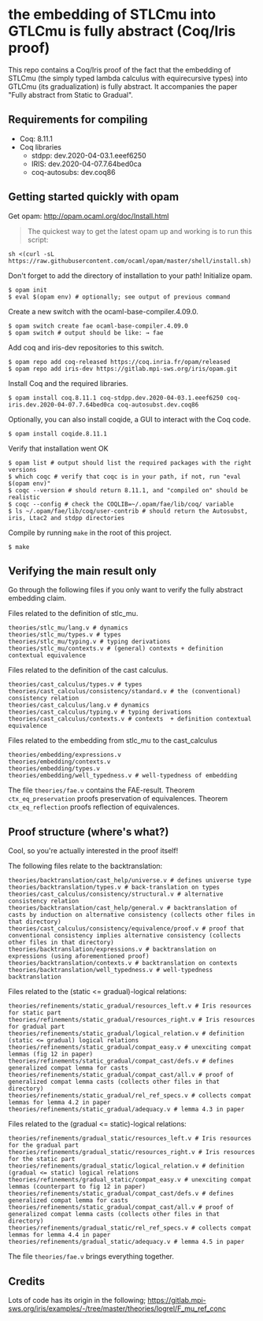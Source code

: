 # the embedding of STLCmu into GTLCmu is fully abstract (Coq/Iris proof)

This repo contains a Coq/Iris proof of the fact that the embedding of STLCmu (the simply typed lambda calculus with equirecursive types) into GTLCmu (its gradualization) is fully abstract.
It accompanies the paper  "Fully abstract from Static to Gradual".

## Requirements for compiling

- Coq: 8.11.1
- Coq libraries
  * stdpp: dev.2020-04-03.1.eeef6250
  * IRIS: dev.2020-04-07.7.64bed0ca
  * coq-autosubs: dev.coq86

## Getting started quickly with opam

Get opam: http://opam.ocaml.org/doc/Install.html
> The quickest way to get the latest opam up and working is to run this script:
```
sh <(curl -sL https://raw.githubusercontent.com/ocaml/opam/master/shell/install.sh)
```
Don't forget to add the directory of installation to your path!
Initialize opam.
```
$ opam init
$ eval $(opam env) # optionally; see output of previous command
```
Create a new switch with the ocaml-base-compiler.4.09.0.
```
$ opam switch create fae ocaml-base-compiler.4.09.0
$ opam switch # output should be like: → fae
``` 
Add coq and iris-dev repositories to this switch.
```
$ opam repo add coq-released https://coq.inria.fr/opam/released
$ opam repo add iris-dev https://gitlab.mpi-sws.org/iris/opam.git
``` 
Install Coq and the required libraries.
```
$ opam install coq.8.11.1 coq-stdpp.dev.2020-04-03.1.eeef6250 coq-iris.dev.2020-04-07.7.64bed0ca coq-autosubst.dev.coq86
```
Optionally, you can also install coqide, a GUI to interact with the Coq code.
```
$ opam install coqide.8.11.1
```
Verify that installation went OK
```
$ opam list # output should list the required packages with the right versions
$ which coqc # verify that coqc is in your path, if not, run "eval $(opam env)"
$ coqc --version # should return 8.11.1, and "compiled on" should be realistic
$ coqc --config # check the COQLIB=~/.opam/fae/lib/coq/ variable
$ ls ~/.opam/fae/lib/coq/user-contrib # should return the Autosubst, iris, Ltac2 and stdpp directories
```
Compile by running `make` in the root of this project.
```
$ make

```
## Verifying the main result only
Go through the following files if you only want to verify the fully abstract embedding claim.

Files related to the definition of stlc_mu.
```
theories/stlc_mu/lang.v # dynamics
theories/stlc_mu/types.v # types
theories/stlc_mu/typing.v # typing derivations
theories/stlc_mu/contexts.v # (general) contexts + definition contextual equivalence
```
Files related to the definition of the cast calculus.
```
theories/cast_calculus/types.v # types
theories/cast_calculus/consistency/standard.v # the (conventional) consistency relation
theories/cast_calculus/lang.v # dynamics
theories/cast_calculus/typing.v # typing derivations
theories/cast_calculus/contexts.v # contexts  + definition contextual equivalence
```
Files related to the embedding from stlc_mu to the cast_calculus
```
theories/embedding/expressions.v
theories/embedding/contexts.v
theories/embedding/types.v
theories/embedding/well_typedness.v # well-typedness of embedding
```
The file `theories/fae.v` contains the FAE-result.
Theorem `ctx_eq_preservation` proofs preservation of equivalences.
Theorem `ctx_eq_reflection` proofs reflection of equivalences.

## Proof structure (where's what?)
Cool, so you're actually interested in the proof itself!

The following files relate to the backtranslation:
```
theories/backtranslation/cast_help/universe.v # defines universe type
theories/backtranslation/types.v # back-translation on types
theories/cast_calculus/consistency/structural.v # alternative consistency relation
theories/backtranslation/cast_help/general.v # backtranslation of casts by induction on alternative consistency (collects other files in that directory)
theories/cast_calculus/consistency/equivalence/proof.v # proof that conventional consistency implies alternative consistency (collects other files in that directory)
theories/backtranslation/expressions.v # backtranslation on expressions (using aforementioned proof)
theories/backtranslation/contexts.v # backtranslation on contexts
theories/backtranslation/well_typedness.v # well-typedness backtranslation
```
Files related to the (static <= gradual)-logical relations:
```
theories/refinements/static_gradual/resources_left.v # Iris resources for static part
theories/refinements/static_gradual/resources_right.v # Iris resources for gradual part
theories/refinements/static_gradual/logical_relation.v # definition (static <= gradual) logical relations
theories/refinements/static_gradual/compat_easy.v # unexciting compat lemmas (fig 12 in paper)
theories/refinements/static_gradual/compat_cast/defs.v # defines generalized compat lemma for casts
theories/refinements/static_gradual/compat_cast/all.v # proof of generalized compat lemma casts (collects other files in that directory)
theories/refinements/static_gradual/rel_ref_specs.v # collects compat lemmas for lemma 4.2 in paper
theories/refinements/static_gradual/adequacy.v # lemma 4.3 in paper
```
Files related to the (gradual <= static)-logical relations:
```
theories/refinements/gradual_static/resources_left.v # Iris resources for the gradual part
theories/refinements/gradual_static/resources_right.v # Iris resources for the static part
theories/refinements/gradual_static/logical_relation.v # definition (gradual <= static) logical relations
theories/refinements/gradual_static/compat_easy.v # unexciting compat lemmas (counterpart to fig 12 in paper)
theories/refinements/static_gradual/compat_cast/defs.v # defines generalized compat lemma for casts
theories/refinements/static_gradual/compat_cast/all.v # proof of generalized compat lemma casts (collects other files in that directory)
theories/refinements/gradual_static/rel_ref_specs.v # collects compat lemmas for lemma 4.4 in paper
theories/refinements/gradual_static/adequacy.v # lemma 4.5 in paper
```
The file `theories/fae.v` brings everything together.

## Credits
Lots of code has its origin in the following;
https://gitlab.mpi-sws.org/iris/examples/-/tree/master/theories/logrel/F_mu_ref_conc
